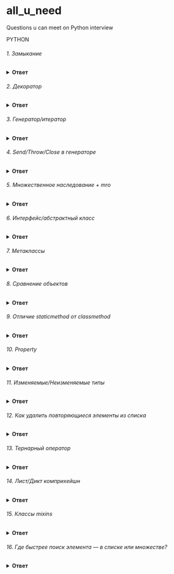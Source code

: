 # all_u_need
Questions u can meet on Python interview

PYTHON

###### 1. Замыкание

<details><summary><b>Ответ</b></summary>
<p>

#### Ответ:
  <p>
Замыкание (closure), это такая функция, которая ссылается на локальные переменные (использует их в своём теле) в области видимости, в котток я орой она была создана. Этим замыкание отличается от обычной функции, которая может использовать только свои аргументы и глобальные переменные.
  </p>
def mul(a):
  def helper(b):
    return a * b
  return helper
  <p>
<b> Local </b>
  
Эту область видимости имеют переменные, которые создаются и используются внутри функций.

<b> Enclosing</b> 
  
Суть данной области видимости в том, что внутри функции могут быть вложенные функции и локальные переменные, так вот локальная переменная функции для ее вложенной функции находится в enclosing области видимости.

<b> Global</b> 

Переменные области видимости global – это глобальные переменные уровня модуля

<b> Built-in</b> 

Уровень Python интерпретатора. В рамках этой области видимости находятся функции open, len и т.п., также туда входят исключения. Эти сущности доступны в любом модуле Python и не требуют предварительного импорта. Built-in – это максимально широкая область видимости.
</p>
</p>
</details>


###### 2. Декоратор

<details><summary><b>Ответ</b></summary>
<p>

#### Ответ:
Декораторы — это, по сути, "обёртки", которые дают нам возможность изменить поведение функции, не изменяя её код.
Декоратор:

      def wraper(func):
          def wrapper():
              print('1')
              func()
              print('3')
          return wrapper

      @wraper
      def decorated_func():
          print('2')


      Декоратор с параметром:
      def parametr_decorator(param: str):
          def decorator(func):
              def new_func():
                  print('1')
                  func()
                  print('3')
              return new_func
          print(param)
          return decorator


      @parametr_decorator('parametr')
      def decorated():
          print('2')

</p>
</details>

###### 3. Генератор/итератор

<details><summary><b>Ответ</b></summary>
<p>

#### Ответ:

</p>
</details>

###### 4. Send/Throw/Close в генераторе

<details><summary><b>Ответ</b></summary>
<p>

#### Ответ:

</p>
</details>

###### 5. Множественное наследование + mro

<details><summary><b>Ответ</b></summary>
<p>

#### Ответ:

</p>
</details>

###### 6. Интерфейс/абстрактный класс

<details><summary><b>Ответ</b></summary>
<p>

#### Ответ:

</p>
</details>

###### 7. Метаклассы

<details><summary><b>Ответ</b></summary>
<p>

#### Ответ:

</p>
</details>

###### 8. Сравнение объектов

<details><summary><b>Ответ</b></summary>
<p>

#### Ответ:

</p>
</details>

###### 9. Отличие staticmethod от classmethod

<details><summary><b>Ответ</b></summary>
<p>

#### Ответ:

</p>
</details>

###### 10. Property

<details><summary><b>Ответ</b></summary>
<p>

#### Ответ:

</p>
</details>

###### 11. Изменяемые/Неизменяемые типы

<details><summary><b>Ответ</b></summary>
<p>

#### Ответ:

</p>
</details>

###### 12. Как удалить повторяющиеся элементы из списка

<details><summary><b>Ответ</b></summary>
<p>

#### Ответ:

</p>
</details>

###### 13. Тернарный оператор

<details><summary><b>Ответ</b></summary>
<p>

#### Ответ:

</p>
</details>


###### 14. Лист/Дикт комприхейшн

<details><summary><b>Ответ</b></summary>
<p>

#### Ответ:

</p>
</details>

###### 15. Классы mixins

<details><summary><b>Ответ</b></summary>
<p>

#### Ответ:

</p>
</details>

###### 16. Где быстрее поиск элемента — в списке или множестве?

<details><summary><b>Ответ</b></summary>
<p>

#### Ответ:

Во множестве, потому что множество работает как словарь. Значение ищется по хешу ключа. Вычисление хеша и сопоставление адреса – операции постоянной сложности, поэтому принято говорить, что поиск в словаре равен O(1).

Исключение работает только для очень маленьких списков длиной до 5 элементов. В этом случае интерпретатору будет быстрей пробежаться по списку, чем считать хеш.

</p>

###### 17. Что такое *args, **kwargs, в каких случаях они требуются?

<details><summary><b>Ответ</b></summary>
<p>

#### Ответ:

Выражения *args и ** kwargs объявляют в сигнатуре функции. Они означают, что внутри функции будут доступны переменные с именами args и kwargs (без звездочек). Можно использовать другие имена, но это считается дурным тоном.

args – это кортеж, который накапливает позиционные аргументы. kwargs – словарь позиционных аргументов, где ключ – имя параметра, значение – значение параметра.

Важно: если в функцию не передано никаких параметров, переменные будут соответственно равны пустому кортежу и пустому словарю, а не None.
</p>
</details>
